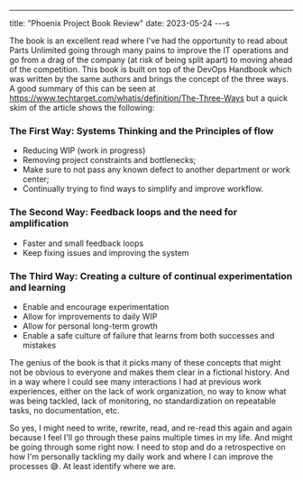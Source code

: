 ---
title: "Phoenix Project Book Review"
date: 2023-05-24
---s

The book is an excellent read where I've had the opportunity to read about Parts Unlimited going through many pains to improve the IT operations and go from a drag of the company (at risk of being split apart) to moving ahead of the competition. This book is built on top of the DevOps Handbook which was written by the same authors and brings the concept of the three ways. A good summary of this can be seen at https://www.techtarget.com/whatis/definition/The-Three-Ways but a quick skim of the article shows the following:

### The First Way: Systems Thinking and the Principles of flow

* Reducing WIP (work in progress)
* Removing project constraints and bottlenecks;
* Make sure to not pass any known defect to another department or work center;
* Continually trying to find ways to simplify and improve workflow.

### The Second Way: Feedback loops and the need for amplification

* Faster and small feedback loops
* Keep fixing issues and improving the system

### The Third Way: Creating a culture of continual experimentation and learning

* Enable and encourage experimentation
* Allow for improvements to daily WIP
* Allow for personal  long-term growth
* Enable a safe culture of failure that learns from both successes and mistakes

The genius of the book is that it picks many of these concepts that might not be obvious to everyone and makes them clear in a fictional history. And in a way where I could see many interactions I had at previous work experiences, either on the lack of work organization, no way to know what was being tackled, lack of monitoring, no standardization on repeatable tasks, no documentation, etc.

So yes, I might need to write, rewrite, read, and re-read this again and again because I feel I'll go through these pains multiple times in my life. And might be going through some right now. I need to stop and do a retrospective on how I'm personally tackling my daily work and where I can improve the processes 😅. At least identify where we are.
